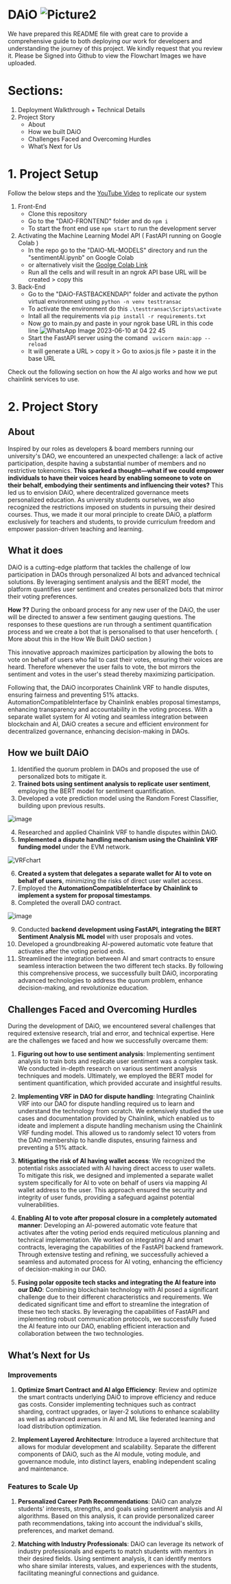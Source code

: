 # **DAiO** ![Picture2](https://github.com/chiranjeev13/DAiO-F/assets/90678802/179e84ba-7b69-4909-aee1-9140a53e358d)

We have prepared this README file with great care to provide a comprehensive guide to both deploying our work for developers and understanding the journey of this project. We kindly request that you review it.
Please be Signed into Github to view the Flowchart Images we have uploaded.

# Sections:
1.	Deployment Walkthrough + Technical Details
2.	Project Story
    -	About
    -	How we built DAiO
    -	Challenges Faced and Overcoming Hurdles
    -	What’s Next for Us

# 1. Project Setup
Follow the below steps and the [YouTube Video](https://youtu.be/KCXaNuWVY70) to replicate our system

1. Front-End
     - Clone this repository
     - Go to the "DAIO-FRONTEND" folder and do ```npm i```
     - To start the front end use ```npm start``` to run the development server
2. Activating the Machine Learning Model API ( FastAPI running on Google Colab )
     - In the repo go to the "DAIO-ML-MODELS" directory and run the "sentimentAI.ipynb" on Google Colab
     - or alternatively visit the [Goolge Colab Link](https://colab.research.google.com/drive/1qR-o_azL6BG4EPQWACzb7xvPeX3lCOZn?usp=sharing)
     - Run all the cells and will result in an ngrok API base URL will be created > copy this 
3. Back-End
     - Go to the "DAiO-FASTBACKENDAPI" folder and activate the python virtual environment using ```python -n venv testtransac```
     - To activate the environment do this ```.\testtransac\Scripts\activate```
     - Intall all the requirements via ```pip install -r requirements.txt```
     - Now go to main.py and paste in your ngrok base URL in this code line ![WhatsApp Image 2023-06-10 at 04 22 45](https://github.com/AmeiyAcharya/DAiO/assets/90678802/d435d9f0-e720-422e-b1e1-1dedd9e9d44d)
     - Start the FastAPI server using the comand ``` uvicorn main:app --reload```
     - It will generate a URL > copy it > Go to axios.js file > paste it in the base URL 
 
 Check out the following section on how the AI algo works and how we put chainlink services to use.

# 2. Project Story
## About
Inspired by our roles as developers & board members running our university's DAO, we encountered an unexpected challenge: a lack of active participation, despite having a substantial number of members and no restrictive tokenomics.
**This sparked a thought—what if we could empower individuals to have their voices heard by enabling someone to vote on their behalf, embodying their sentiments and influencing their votes?**
This led us to envision DAiO, where decentralized governance meets personalized education. 
As university students ourselves, we also recognized the restrictions imposed on students in pursuing their desired courses. Thus, we made it our moral principle to create DAiO, a platform exclusively for teachers and students, to provide curriculum freedom and empower passion-driven teaching and learning.

## What it does
DAiO is a cutting-edge platform that tackles the challenge of low participation in DAOs through personalized AI bots and advanced technical solutions. By leveraging sentiment analysis and the BERT model, the platform quantifies user sentiment and creates personalized bots that mirror their voting preferences.

**How ??**
During the onboard process for any new user of the DAiO, the user will be directed to answer a few sentiment gauging questions. The responses to these questions are run through a sentiment quantification process and we create a bot that is personalised to that user henceforth. ( More about this in the How We Built DAiO section )

This innovative approach maximizes participation by allowing the bots to vote on behalf of users who fail to cast their votes, ensuring their voices are heard. Therefore whenever the user fails to vote, the bot mirrors the sentiment and votes in the user's stead thereby maximizing participation. 

Following that, the DAiO incorporates Chainlink VRF to handle disputes, ensuring fairness and preventing 51% attacks. AutomationCompatibleInterface by Chainlink enables proposal timestamps, enhancing transparency and accountability in the voting process. With a separate wallet system for AI voting and seamless integration between blockchain and AI, DAiO creates a secure and efficient environment for decentralized governance, enhancing decision-making in DAOs. 


## How we built DAiO
1.	Identified the quorum problem in DAOs and proposed the use of personalized bots to mitigate it.
2.	**Trained bots using sentiment analysis to replicate user sentiment**, employing the BERT model for sentiment quantification.
3.	Developed a vote prediction model using the Random Forest Classifier, building upon previous results.

  ![image](https://github.com/AmeiyAcharya/DAiO/assets/90678802/7a7c717e-80f1-4f7a-8c7b-68fcf745e5f4)

4.	Researched and applied Chainlink VRF to handle disputes within DAiO.
5.	**Implemented a dispute handling mechanism using the Chainlink VRF funding model** under the EVM network.

![VRFchart](https://github.com/AmeiyAcharya/DAiO/assets/90678802/f1a01942-32b0-4113-9c78-e4ba598d7d45)

6.	**Created a system that delegates a separate wallet for AI to vote on behalf of users**, minimizing the risks of direct user wallet access.
7.	Employed the **AutomationCompatibleInterface by Chainlink to implement a system for proposal timestamps**.
8.	Completed the overall DAO contract.

![image](https://github.com/AmeiyAcharya/DAiO/assets/90678802/eab02cec-0e07-4e36-b8eb-a633bad99ea6)


9.	Conducted **backend development using FastAPI, integrating the BERT Sentiment Analysis ML model** with user proposals and votes.
10.	Developed a groundbreaking AI-powered automatic vote feature that activates after the voting period ends.
11.	Streamlined the integration between AI and smart contracts to ensure seamless interaction between the two different tech stacks.
By following this comprehensive process, we successfully built DAiO, incorporating advanced technologies to address the quorum problem, enhance decision-making, and revolutionize education.

## Challenges Faced and Overcoming Hurdles

During the development of DAiO, we encountered several challenges that required extensive research, trial and error, and technical expertise. Here are the challenges we faced and how we successfully overcame them:

1.  **Figuring out how to use sentiment analysis**: Implementing sentiment analysis to train bots and replicate user sentiment was a complex task. We conducted in-depth research on various sentiment analysis techniques and models. Ultimately, we employed the BERT model for sentiment quantification, which provided accurate and insightful results.
    
2.  **Implementing VRF in DAO for dispute handling**: Integrating Chainlink VRF into our DAO for dispute handling required us to learn and understand the technology from scratch. We extensively studied the use cases and documentation provided by Chainlink, which enabled us to ideate and implement a dispute handling mechanism using the Chainlink VRF funding model. This allowed us to randomly select 10 voters from the DAO membership to handle disputes, ensuring fairness and preventing a 51% attack.
    
3.  **Mitigating the risk of AI having wallet access**: We recognized the potential risks associated with AI having direct access to user wallets. To mitigate this risk, we designed and implemented a separate wallet system specifically for AI to vote on behalf of users via mapping AI wallet address to the user. This approach ensured the security and integrity of user funds, providing a safeguard against potential vulnerabilities.
    
4.  **Enabling AI to vote after proposal closure in a completely automated manner**: Developing an AI-powered automatic vote feature that activates after the voting period ends required meticulous planning and technical implementation. We worked on integrating AI and smart contracts, leveraging the capabilities of the FastAPI backend framework. Through extensive testing and refining, we successfully achieved a seamless and automated process for AI voting, enhancing the efficiency of decision-making in our DAO.
    
5.  **Fusing polar opposite tech stacks and integrating the AI feature into our DAO**: Combining blockchain technology with AI posed a significant challenge due to their different characteristics and requirements. We dedicated significant time and effort to streamline the integration of these two tech stacks. By leveraging the capabilities of FastAPI and implementing robust communication protocols, we successfully fused the AI feature into our DAO, enabling efficient interaction and collaboration between the two technologies. 

## What’s Next for Us

### Improvements
1.  **Optimize Smart Contract and AI algo Efficiency**: Review and optimize the smart contracts underlying DAiO to improve efficiency and reduce gas costs. Consider implementing techniques such as contract sharding, contract upgrades, or layer-2 solutions to enhance scalability as well as advanced avenues in AI and ML like federated learning and load distribution optimization.
    
2.  **Implement Layered Architecture**: Introduce a layered architecture that allows for modular development and scalability. Separate the different components of DAiO, such as the AI module, voting module, and governance module, into distinct layers, enabling independent scaling and maintenance.

### Features to Scale Up 
1.  **Personalized Career Path Recommendations**: DAiO can analyze students' interests, strengths, and goals using sentiment analysis and AI algorithms. Based on this analysis, it can provide personalized career path recommendations, taking into account the individual's skills, preferences, and market demand.
    
2.  **Matching with Industry Professionals**: DAiO can leverage its network of industry professionals and experts to match students with mentors in their desired fields. Using sentiment analysis, it can identify mentors who share similar interests, values, and experiences with the students, facilitating meaningful connections and guidance.
